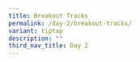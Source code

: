 ```yaml
---
title: Breakout Tracks
permalink: /day-2/breakout-tracks/
variant: tiptap
description: ""
third_nav_title: Day 2
---
```


